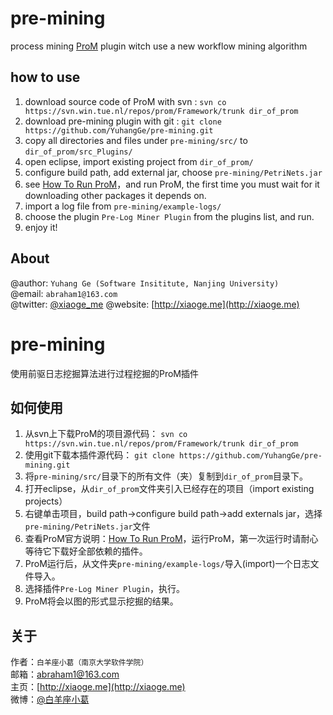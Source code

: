 pre-mining
==========
process mining [ProM](http://www.promtools.org/prom6/) plugin witch use a new workflow mining algorithm

how to use
---------------
1. download source code of ProM with svn :   `svn co https://svn.win.tue.nl/repos/prom/Framework/trunk dir_of_prom`
2. download pre-mining plugin with git :   `git clone https://github.com/YuhangGe/pre-mining.git`
3. copy all directories and files under `pre-mining/src/` to `dir_of_prom/src_Plugins/`
4. open eclipse, import existing project from `dir_of_prom/`
5. configure build path, add external jar, choose `pre-mining/PetriNets.jar`
6. see [How To Run ProM](https://svn.win.tue.nl/trac/prom/wiki/setup/RunningProM)，and run ProM, the first time you must wait for it downloading other packages it depends on.
7. import a log file from `pre-mining/example-logs/`
8. choose the plugin `Pre-Log Miner Plugin` from the plugins list, and run.
9. enjoy it! 

About
------------
@author: `Yuhang Ge (Software Insititute, Nanjing University)`  
@email:   `abraham1@163.com`  
@twitter: [@xiaoge_me](https://twitter.com/xiaoge_me)
@website: [http://xiaoge.me](http://xiaoge.me)

pre-mining
==========
使用前驱日志挖掘算法进行过程挖掘的ProM插件

如何使用
---------------
1. 从svn上下载ProM的项目源代码：  `svn co https://svn.win.tue.nl/repos/prom/Framework/trunk dir_of_prom`
2. 使用git下载本插件源代码：  `git clone https://github.com/YuhangGe/pre-mining.git`
3. 将`pre-mining/src/`目录下的所有文件（夹）复制到`dir_of_prom`目录下。
4. 打开eclipse，从`dir_of_prom`文件夹引入已经存在的项目（import existing projects）
5. 右键单击项目，build path->configure build path->add externals jar，选择`pre-mining/PetriNets.jar`文件
6. 查看ProM官方说明：[How To Run ProM](https://svn.win.tue.nl/trac/prom/wiki/setup/RunningProM)，运行ProM，第一次运行时请耐心等待它下载好全部依赖的插件。
7. ProM运行后，从文件夹`pre-mining/example-logs/`导入(import)一个日志文件导入。
8. 选择插件`Pre-Log Miner Plugin`，执行。
9. ProM将会以图的形式显示挖掘的结果。

关于
------------
作者：`白羊座小葛（南京大学软件学院）`  
邮箱：abraham1@163.com  
主页：[http://xiaoge.me](http://xiaoge.me)  
微博：[@白羊座小葛](http://weibo.com/abeyuhang)

